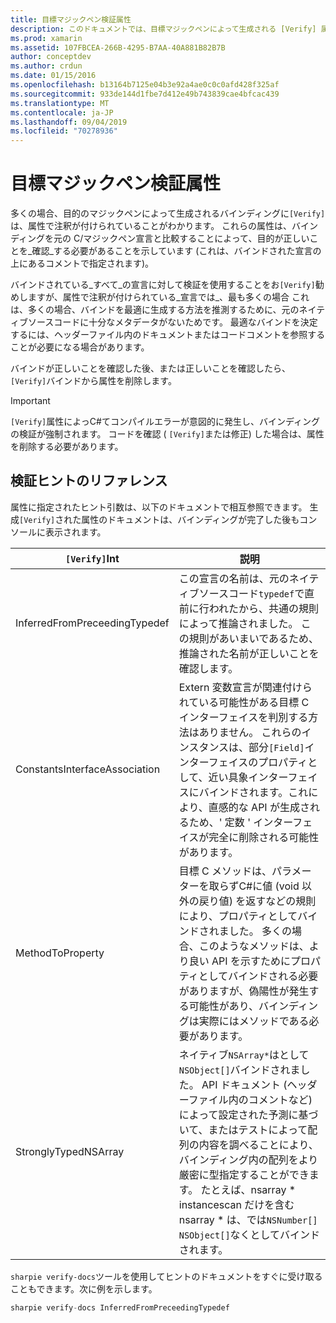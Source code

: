 ```yaml
---
title: 目標マジックペン検証属性
description: このドキュメントでは、目標マジックペンによって生成される [Verify] 属性について説明します。 [Verify] 属性は、目標マジックペンの出力を手動で確認する必要がある開発者に対して強調表示されます。
ms.prod: xamarin
ms.assetid: 107FBCEA-266B-4295-B7AA-40A881B82B7B
author: conceptdev
ms.author: crdun
ms.date: 01/15/2016
ms.openlocfilehash: b13164b7125e04b3e92a4ae0c0c0afd428f325af
ms.sourcegitcommit: 933de144d1fbe7d412e49b743839cae4bfcac439
ms.translationtype: MT
ms.contentlocale: ja-JP
ms.lasthandoff: 09/04/2019
ms.locfileid: "70278936"
---
```

# <a name="objective-sharpie-verify-attributes"></a>目標マジックペン検証属性

多くの場合、目的のマジックペンによって生成されるバインディングに`[Verify]`は、属性で注釈が付けられていることがわかります。 これらの属性は、バインディングを元の C/マジックペン宣言と比較することによって、目的が正しいことを_確認_する必要があることを示しています (これは、バインドされた宣言の上にあるコメントで指定されます)。

バインドされている_すべて_の宣言に対して検証を使用することをお`[Verify]`勧めしますが、属性で注釈が付けられている_宣言では_、最も多くの場合 これは、多くの場合、バインドを最適に生成する方法を推測するために、元のネイティブソースコードに十分なメタデータがないためです。 最適なバインドを決定するには、ヘッダーファイル内のドキュメントまたはコードコメントを参照することが必要になる場合があります。

バインドが正しいことを確認した後、または正しいことを確認したら、 `[Verify]`バインドから属性を削除します。

> [!IMPORTANT]
> `[Verify]`属性によっC#てコンパイルエラーが意図的に発生し、バインディングの検証が強制されます。 コードを確認 ( `[Verify]`または修正) した場合は、属性を削除する必要があります。

## <a name="verify-hints-reference"></a>検証ヒントのリファレンス

属性に指定されたヒント引数は、以下のドキュメントで相互参照できます。 生成`[Verify]`された属性のドキュメントは、バインディングが完了した後もコンソールに表示されます。

|`[Verify]`Int|説明|
|---|---|
|InferredFromPreceedingTypedef|この宣言の名前は、元のネイティブソースコード`typedef`で直前に行われたから、共通の規則によって推論されました。 この規則があいまいであるため、推論された名前が正しいことを確認します。|
|ConstantsInterfaceAssociation|Extern 変数宣言が関連付けられている可能性がある目標 C インターフェイスを判別する方法はありません。 これらのインスタンスは、部分`[Field]`インターフェイスのプロパティとして、近い具象インターフェイスにバインドされます。これにより、直感的な API が生成されるため、' 定数 ' インターフェイスが完全に削除される可能性があります。|
|MethodToProperty|目標 C メソッドは、パラメーターを取らずC#に値 (void 以外の戻り値) を返すなどの規則により、プロパティとしてバインドされました。 多くの場合、このようなメソッドは、より良い API を示すためにプロパティとしてバインドされる必要がありますが、偽陽性が発生する可能性があり、バインディングは実際にはメソッドである必要があります。|
|StronglyTypedNSArray|ネイティブ`NSArray*`はとして`NSObject[]`バインドされました。 API ドキュメント (ヘッダーファイル内のコメントなど) によって設定された予測に基づいて、またはテストによって配列の内容を調べることにより、バインディング内の配列をより厳密に型指定することができます。 たとえば、nsarray * instancescan だけを含む nsarray * は、では`NSNumber[]` `NSObject[]`なくとしてバインドされます。|

`sharpie verify-docs`ツールを使用してヒントのドキュメントをすぐに受け取ることもできます。次に例を示します。

```csharp
sharpie verify-docs InferredFromPreceedingTypedef
```

